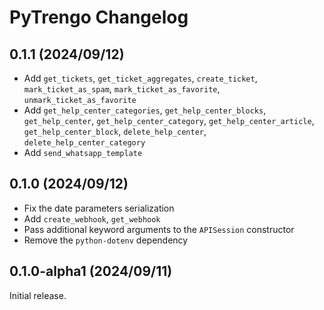 # PyTrengo Changelog

## 0.1.1 (2024/09/12)

* Add `get_tickets`, `get_ticket_aggregates`, `create_ticket`, `mark_ticket_as_spam`, `mark_ticket_as_favorite`,
  `unmark_ticket_as_favorite`
* Add `get_help_center_categories`, `get_help_center_blocks`, `get_help_center`, `get_help_center_category`,
  `get_help_center_article`, `get_help_center_block`, `delete_help_center`, `delete_help_center_category`
* Add `send_whatsapp_template`

## 0.1.0 (2024/09/12)

* Fix the date parameters serialization
* Add `create_webhook`, `get_webhook`
* Pass additional keyword arguments to the `APISession` constructor
* Remove the `python-dotenv` dependency

## 0.1.0-alpha1 (2024/09/11)

Initial release.